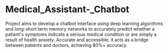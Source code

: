 # Medical_Assistant-_Chatbot
Project aims to develop a chatbot interface using deep learning algorithms and long-short term memory networks to accurately predict whether a patient's symptoms indicate a serious medical condition or are simply a result of health anxiety. Accurate and accessible, it acts as a bridge between patients and doctors, achieving 80%+ accuracy.

